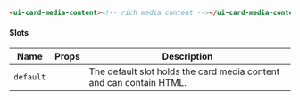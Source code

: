 ```html
<ui-card-media-content><!-- rich media content --></ui-card-media-content>
```

#### Slots

| Name      | Props | Description                                                         |
| --------- | ----- | ------------------------------------------------------------------- |
| `default` |       | The default slot holds the card media content and can contain HTML. |
